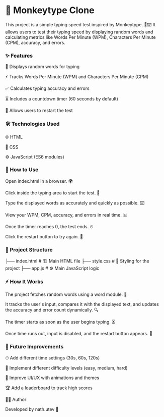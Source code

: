 # 📝 Monkeytype Clone

This project is a simple typing speed test inspired by Monkeytype. 🐒⌨️ It allows users to test their typing speed by displaying random words and calculating metrics like Words Per Minute (WPM), Characters Per Minute (CPM), accuracy, and errors.

### ✨ Features

🎯 Displays random words for typing

⚡ Tracks Words Per Minute (WPM) and Characters Per Minute (CPM)

✅ Calculates typing accuracy and errors

⏳ Includes a countdown timer (60 seconds by default)

🔄 Allows users to restart the test

### 🛠 Technologies Used

🌐 HTML

🎨 CSS

⚙️ JavaScript (ES6 modules)

### 🚀 How to Use

Open index.html in a browser. 🌍

Click inside the typing area to start the test. 🏁

Type the displayed words as accurately and quickly as possible. ⌨️

View your WPM, CPM, accuracy, and errors in real time. 📊

Once the timer reaches 0, the test ends. ⏲

Click the restart button to try again. 🔄

### 📂 Project Structure

├── index.html   # 🏗 Main HTML file
├── style.css    # 🎨 Styling for the project
├── app.js       # ⚙️ Main JavaScript logic

### ⚡ How It Works

The project fetches random words using a word module. 📖

It tracks the user's input, compares it with the displayed text, and updates the accuracy and error count dynamically. 🔍

The timer starts as soon as the user begins typing. ⏳

Once time runs out, input is disabled, and the restart button appears. 🛑

### 🔮 Future Improvements

⏱ Add different time settings (30s, 60s, 120s)

🎯 Implement different difficulty levels (easy, medium, hard)

🎨 Improve UI/UX with animations and themes

🏆 Add a leaderboard to track high scores

👨‍💻 Author

Developed by nath.utev 🚀

